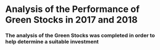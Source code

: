 # Analysis of the Performance of Green Stocks in 2017 and 2018

### The analysis of the Green Stocks was completed in order to help determine a suitable investment 
